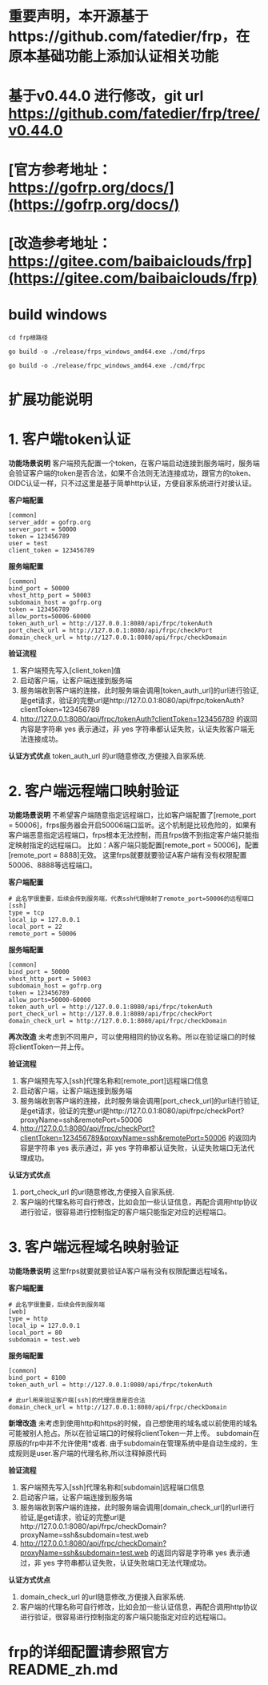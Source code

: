 # 重要声明，本开源基于https://github.com/fatedier/frp，在原本基础功能上添加认证相关功能
# 基于v0.44.0 进行修改，git url https://github.com/fatedier/frp/tree/v0.44.0

# [官方参考地址：https://gofrp.org/docs/](https://gofrp.org/docs/)
# [改造参考地址：https://gitee.com/baibaiclouds/frp](https://gitee.com/baibaiclouds/frp)

# build windows
```
cd frp根路径

go build -o ./release/frps_windows_amd64.exe ./cmd/frps

go build -o ./release/frpc_windows_amd64.exe ./cmd/frpc
```

# 扩展功能说明
# 1. 客户端token认证
**功能场景说明**
客户端预先配置一个token，在客户端启动连接到服务端时，服务端会验证客户端的token是否合法，如果不合法则无法连接成功，跟官方的token、OIDC认证一样，只不过这里是基于简单http认证，方便自家系统进行对接认证。

**客户端配置**
```
[common]
server_addr = gofrp.org
server_port = 50000
token = 123456789
user = test
client_token = 123456789
```

**服务端配置**
```
[common]
bind_port = 50000
vhost_http_port = 50003
subdomain_host = gofrp.org
token = 123456789
allow_ports=50006-60000
token_auth_url = http://127.0.0.1:8080/api/frpc/tokenAuth
port_check_url = http://127.0.0.1:8080/api/frpc/checkPort
domain_check_url = http://127.0.0.1:8080/api/frpc/checkDomain
```

**验证流程**
1. 客户端预先写入[client_token]值
2. 启动客户端，让客户端连接到服务端
3. 服务端收到客户端的连接，此时服务端会调用[token_auth_url]的url进行验证,是get请求，验证的完整url是http://127.0.0.1:8080/api/frpc/tokenAuth?clientToken=123456789
4. http://127.0.0.1:8080/api/frpc/tokenAuth?clientToken=123456789 的返回内容是字符串 yes 表示通过，非 yes 字符串都认证失败，认证失败客户端无法连接成功。

**认证方式优点**
token_auth_url 的url随意修改,方便接入自家系统.

# 2. 客户端远程端口映射验证
**功能场景说明**
不希望客户端随意指定远程端口，比如客户端配置了[remote_port = 50006]，frps服务器会开启50006端口监听。这个机制是比较危险的，如果有客户端恶意指定远程端口，frps根本无法控制，而且frps做不到指定客户端只能指定映射指定的远程端口。
比如：A客户端只能配置[remote_port = 50006]，配置[remote_port = 8888]无效。
这里frps就要就要验证A客户端有没有权限配置50006、8888等远程端口。

**客户端配置**
```
# 此名字很重要，后续会传到服务端，代表ssh代理映射了remote_port=50006的远程端口
[ssh]
type = tcp
local_ip = 127.0.0.1
local_port = 22
remote_port = 50006
```

**服务端配置**
```
[common]
bind_port = 50000
vhost_http_port = 50003
subdomain_host = gofrp.org
token = 123456789
allow_ports=50000-60000
token_auth_url = http://127.0.0.1:8080/api/frpc/tokenAuth
port_check_url = http://127.0.0.1:8080/api/frpc/checkPort
domain_check_url = http://127.0.0.1:8080/api/frpc/checkDomain
```

**再次改造**
未考虑到不同用户，可以使用相同的协议名称。所以在验证端口的时候将clientToken一并上传。

**验证流程**
1. 客户端预先写入[ssh]代理名称和[remote_port]远程端口信息
2. 启动客户端，让客户端连接到服务端
3. 服务端收到客户端的连接，此时服务端会调用[port_check_url]的url进行验证,是get请求，验证的完整url是http://127.0.0.1:8080/api/frpc/checkPort?proxyName=ssh&remotePort=50006
4. http://127.0.0.1:8080/api/frpc/checkPort?clientToken=123456789&proxyName=ssh&remotePort=50006 的返回内容是字符串 yes 表示通过，非 yes 字符串都认证失败，认证失败端口无法代理成功。

**认证方式优点**
1. port_check_url 的url随意修改,方便接入自家系统.
2. 客户端的代理名称可自行修改，比如会加一些认证信息，再配合调用http协议进行验证，很容易进行控制指定的客户端只能指定对应的远程端口。

# 3. 客户端远程域名映射验证
**功能场景说明**
这里frps就要就要验证A客户端有没有权限配置远程域名。

**客户端配置**
```
# 此名字很重要，后续会传到服务端
[web]
type = http
local_ip = 127.0.0.1
local_port = 80
subdomain = test.web
```

**服务端配置**
```
[common]
bind_port = 8100
token_auth_url = http://127.0.0.1:8080/api/frpc/tokenAuth

# 此url用来验证客户端[ssh]的代理信息是否合法
domain_check_url = http://127.0.0.1:8080/api/frpc/checkDomain
```

**新增改造**
未考虑到使用http和https的时候，自己想使用的域名或以前使用的域名可能被别人抢占。所以在验证端口的时候将clientToken一并上传。
subdomain在原版的frp中并不允许使用*或者.  由于subdomain在管理系统中是自动生成的，生成规则是user.客户端的代理名称,所以注释掉原代码

**验证流程**
1. 客户端预先写入[ssh]代理名称和[subdomain]远程端口信息
2. 启动客户端，让客户端连接到服务端
3. 服务端收到客户端的连接，此时服务端会调用[domain_check_url]的url进行验证,是get请求，验证的完整url是http://127.0.0.1:8080/api/frpc/checkDomain?proxyName=ssh&subdomain=test.web
4. http://127.0.0.1:8080/api/frpc/checkDomain?proxyName=ssh&subdomain=test.web 的返回内容是字符串 yes 表示通过，非 yes 字符串都认证失败，认证失败端口无法代理成功。

**认证方式优点**
1. domain_check_url 的url随意修改,方便接入自家系统.
2. 客户端的代理名称可自行修改，比如会加一些认证信息，再配合调用http协议进行验证，很容易进行控制指定的客户端只能指定对应的远程端口。

# frp的详细配置请参照官方 README_zh.md
